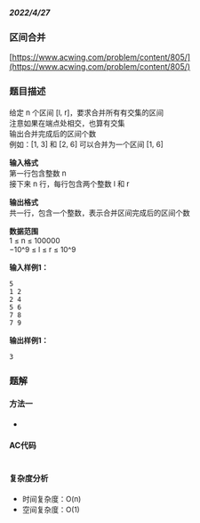 ##### 2022/4/27

### 区间合并

[https://www.acwing.com/problem/content/805/](https://www.acwing.com/problem/content/805/)

### 题目描述

<font size=2> 给定 n 个区间 [l, r]，要求合并所有有交集的区间<br>注意如果在端点处相交，也算有交集<br>输出合并完成后的区间个数<br>例如：[1, 3] 和 [2, 6] 可以合并为一个区间 [1, 6]</font>

<font size=2> **输入格式**<br>第一行包含整数 n<br>接下来 n 行，每行包含两个整数 l 和 r</font>

<font size=2> **输出格式**<br>共一行，包含一个整数，表示合并区间完成后的区间个数
</font>

<font size=2> **数据范围**<br>1 ≤ n ≤ 100000<br>−10^9 ≤ l ≤ r ≤ 10^9
</font>

<font size=2> **输入样例1：**</font>

```
5
1 2
2 4
5 6
7 8
7 9
```

<font size=2> **输出样例1：**</font>

```
3
```

### 题解

#### 方法一

- <font size=2>   </font>

#### AC代码

```

```

#### 复杂度分析

- <font size=2>时间复杂度：O(n)</font>
- <font size=2>空间复杂度：O(1)</font>
